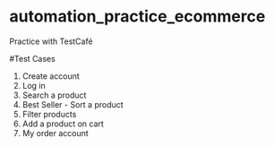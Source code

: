# automation_practice_ecommerce
 Practice with TestCafé

#Test Cases

1. Create account
2. Log in
3. Search a product
4. Best Seller - Sort a product
5. Filter products
6. Add a product on cart
7. My order account
